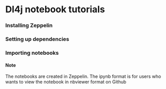 Dl4j notebook tutorials
=========================

### Installing Zeppelin

### Setting up dependencies

### Importing notebooks

#### Note 
The notebooks are created in Zeppelin. The ipynb format is for users who wants to view the notebook in nbviewer format on Github
